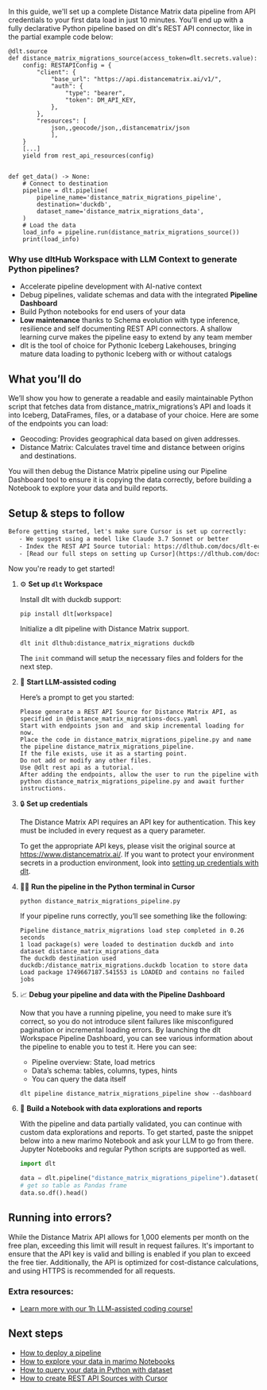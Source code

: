In this guide, we'll set up a complete Distance Matrix data pipeline from API credentials to your first data load in just 10 minutes. You'll end up with a fully declarative Python pipeline based on dlt's REST API connector, like in the partial example code below:

```python-outcome
@dlt.source
def distance_matrix_migrations_source(access_token=dlt.secrets.value):
    config: RESTAPIConfig = {
        "client": {
            "base_url": "https://api.distancematrix.ai/v1/",
            "auth": {
                "type": "bearer",
                "token": DM_API_KEY,
            },
        },
        "resources": [
            json,,geocode/json,,distancematrix/json
            ],
    }
    [...]
    yield from rest_api_resources(config)


def get_data() -> None:
    # Connect to destination
    pipeline = dlt.pipeline(
        pipeline_name='distance_matrix_migrations_pipeline',
        destination='duckdb',
        dataset_name='distance_matrix_migrations_data', 
    )
    # Load the data
    load_info = pipeline.run(distance_matrix_migrations_source())
    print(load_info) 
```

### Why use dltHub Workspace with LLM Context to generate Python pipelines?

- Accelerate pipeline development with AI-native context
- Debug pipelines, validate schemas and data with the integrated **Pipeline Dashboard**
- Build Python notebooks for end users of your data
- **Low maintenance** thanks to Schema evolution with type inference, resilience and self documenting REST API connectors. A shallow learning curve makes the pipeline easy to extend by any team member
- dlt is the tool of choice for Pythonic Iceberg Lakehouses, bringing mature data loading to pythonic Iceberg with or without catalogs

## What you’ll do

We’ll show you how to generate a readable and easily maintainable Python script that fetches data from distance_matrix_migrations’s API and loads it into Iceberg, DataFrames, files, or a database of your choice. Here are some of the endpoints you can load:

- Geocoding: Provides geographical data based on given addresses.
- Distance Matrix: Calculates travel time and distance between origins and destinations.

You will then debug the Distance Matrix pipeline using our Pipeline Dashboard tool to ensure it is copying the data correctly, before building a Notebook to explore your data and build reports.

## Setup & steps to follow

```default
Before getting started, let's make sure Cursor is set up correctly:
   - We suggest using a model like Claude 3.7 Sonnet or better
   - Index the REST API Source tutorial: https://dlthub.com/docs/dlt-ecosystem/verified-sources/rest_api/ and add it to context as **@dlt rest api**
   - [Read our full steps on setting up Cursor](https://dlthub.com/docs/dlt-ecosystem/llm-tooling/cursor-restapi#23-configuring-cursor-with-documentation)
```

Now you're ready to get started!

1. ⚙️ **Set up `dlt` Workspace**
    
    Install dlt with duckdb support:
    ```shell
    pip install dlt[workspace]
    ```

    Initialize a dlt pipeline with Distance Matrix support.
    ```shell
    dlt init dlthub:distance_matrix_migrations duckdb
    ```

    The `init` command will setup the necessary files and folders for the next step.
    
2. 🤠 **Start LLM-assisted coding**
    
    Here’s a prompt to get you started:
    
    ```prompt
    Please generate a REST API Source for Distance Matrix API, as specified in @distance_matrix_migrations-docs.yaml 
    Start with endpoints json and  and skip incremental loading for now. 
    Place the code in distance_matrix_migrations_pipeline.py and name the pipeline distance_matrix_migrations_pipeline. 
    If the file exists, use it as a starting point. 
    Do not add or modify any other files. 
    Use @dlt rest api as a tutorial. 
    After adding the endpoints, allow the user to run the pipeline with python distance_matrix_migrations_pipeline.py and await further instructions.
    ```

    
3. 🔒 **Set up credentials** 
    
    The Distance Matrix API requires an API key for authentication. This key must be included in every request as a query parameter.
    
    To get the appropriate API keys, please visit the original source at https://www.distancematrix.ai/.
    If you want to protect your environment secrets in a production environment, look into [setting up credentials with dlt](https://dlthub.com/docs/walkthroughs/add_credentials).
    
4. 🏃‍♀️ **Run the pipeline in the Python terminal in Cursor**
    
    ```shell
    python distance_matrix_migrations_pipeline.py
    ```
    
    If your pipeline runs correctly, you’ll see something like the following:
    
    ```shell
    Pipeline distance_matrix_migrations load step completed in 0.26 seconds
    1 load package(s) were loaded to destination duckdb and into dataset distance_matrix_migrations_data
    The duckdb destination used duckdb:/distance_matrix_migrations.duckdb location to store data
    Load package 1749667187.541553 is LOADED and contains no failed jobs
    ```
    
5. 📈 **Debug your pipeline and data with the Pipeline Dashboard**

    Now that you have a running pipeline, you need to make sure it’s correct, so you do not introduce silent failures like misconfigured pagination or incremental loading errors. By launching the dlt Workspace Pipeline Dashboard, you can see various information about the pipeline to enable you to test it. Here you can see:
    - Pipeline overview: State, load metrics
    - Data’s schema: tables, columns, types, hints
    - You can query the data itself
    
    ```shell
    dlt pipeline distance_matrix_migrations_pipeline show --dashboard
    ```
    
6. 🐍 **Build a Notebook with data explorations and reports**

    With the pipeline and data partially validated, you can continue with custom data explorations and reports. To get started, paste the snippet below into a new marimo Notebook and ask your LLM to go from there. Jupyter Notebooks and regular Python scripts are supported as well.

    
    ```python
    import dlt

   data = dlt.pipeline("distance_matrix_migrations_pipeline").dataset()
   # get so table as Pandas frame
   data.so.df().head()
    ```

## Running into errors?

While the Distance Matrix API allows for 1,000 elements per month on the free plan, exceeding this limit will result in request failures. It's important to ensure that the API key is valid and billing is enabled if you plan to exceed the free tier. Additionally, the API is optimized for cost-distance calculations, and using HTTPS is recommended for all requests.

### Extra resources:

- [Learn more with our 1h LLM-assisted coding course!](https://www.youtube.com/watch?v=GGid70rnJuM)

## Next steps

- [How to deploy a pipeline](https://dlthub.com/docs/walkthroughs/deploy-a-pipeline)
- [How to explore your data in marimo Notebooks](https://dlthub.com/docs/general-usage/dataset-access/marimo)
- [How to query your data in Python with dataset](https://dlthub.com/docs/general-usage/dataset-access/dataset)
- [How to create REST API Sources with Cursor](https://dlthub.com/docs/dlt-ecosystem/llm-tooling/cursor-restapi)